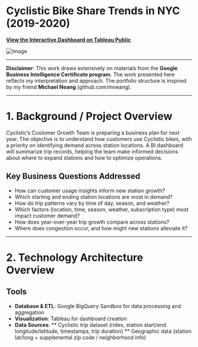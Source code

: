 # Cyclistic Bike Share Trends in NYC (2019-2020)

**[View the Interactive Dashboard on Tableau Public](https://public.tableau.com/profile/your_username/viz/CyclisticBikeShareTrendsinNYC20192020/Story1)**

![Image](https://github.com/user-attachments/assets/fa0a6de9-1231-4d80-8b8b-e1c7fd4a3be4)

***

**Disclaimer**: This work draws extensively on materials from the **Google Business Intelligence Certificate program**. The work presented here reflects my interpretation and approach. The portfolio structure is inspired by my friend **Michael Neang** (github.com/mneang).

***

# 1. Background / Project Overview
Cyclistic’s Customer Growth Team is preparing a business plan for next year. The objective is to understand how customers use Cyclistic bikes, with a priority on identifying demand across station locations. A BI dashboard will summarize trip records, helping the team make informed decisions about where to expand stations and how to optimize operations.

## Key Business Questions Addressed
* How can customer usage insights inform new station growth?
* Which starting and ending station locations are most in demand?
* How do trip patterns vary by time of day, season, and weather?
* Which factors (location, time, season, weather, subscription type) most impact customer demand?
* How does year-over-year trip growth compare across stations?
* Where does congestion occur, and how might new stations alleviate it?

***

# 2. Technology Architecture Overview

## Tools
* **Database & ETL**: Google BigQuery Sandbox for data processing and aggregation
* **Visualization**: Tableau for dashboard creation
* **Data Sources**:
** Cyclistic trip dataset (rides, station start/end longitude/latitude, timestamps, trip duration)
** Geographic data (station lat/long + supplemental zip code / neighborhood info)
